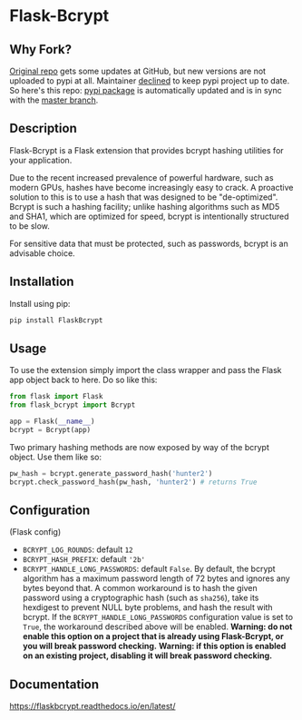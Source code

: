 # Flask-Bcrypt

## Why Fork?

[Original repo](https://github.com/maxcountryman/flask-bcrypt) gets some updates at GitHub, but new versions are not uploaded to pypi at all. 
Maintainer [declined](https://github.com/maxcountryman/flask-bcrypt/pull/66) to keep pypi project up to date. 
So here's this repo: [pypi package](https://pypi.org/project/FlaskBcrypt/) is automatically updated and is in sync with the [master branch](https://github.com/mahenzon/flask-bcrypt).

## Description

Flask-Bcrypt is a Flask extension that provides bcrypt hashing utilities for
your application.

Due to the recent increased prevalence of powerful hardware, such as modern
GPUs, hashes have become increasingly easy to crack. A proactive solution to
this is to use a hash that was designed to be "de-optimized". Bcrypt is such
a hashing facility; unlike hashing algorithms such as MD5 and SHA1, which are
optimized for speed, bcrypt is intentionally structured to be slow.

For sensitive data that must be protected, such as passwords, bcrypt is an
advisable choice.

## Installation

Install using pip:

```bash
pip install FlaskBcrypt
```

## Usage

To use the extension simply import the class wrapper and pass the Flask app
object back to here. Do so like this:

```python
from flask import Flask
from flask_bcrypt import Bcrypt

app = Flask(__name__)
bcrypt = Bcrypt(app)
```

Two primary hashing methods are now exposed by way of the bcrypt object. Use
them like so:

```python
pw_hash = bcrypt.generate_password_hash('hunter2')
bcrypt.check_password_hash(pw_hash, 'hunter2') # returns True
```

## Configuration

(Flask config)

- `BCRYPT_LOG_ROUNDS`: default `12`
- `BCRYPT_HASH_PREFIX`: default `'2b'`
- `BCRYPT_HANDLE_LONG_PASSWORDS`: default `False`.
By default, the bcrypt algorithm has a maximum password length of 72 bytes
and ignores any bytes beyond that. A common workaround is to hash the
given password using a cryptographic hash (such as `sha256`), take its
hexdigest to prevent NULL byte problems, and hash the result with bcrypt.
If the `BCRYPT_HANDLE_LONG_PASSWORDS` configuration value is set to `True`,
the workaround described above will be enabled.
**Warning: do not enable this option on a project that is already using
Flask-Bcrypt, or you will break password checking.**
**Warning: if this option is enabled on an existing project, disabling it
will break password checking.**

## Documentation

https://flaskbcrypt.readthedocs.io/en/latest/
